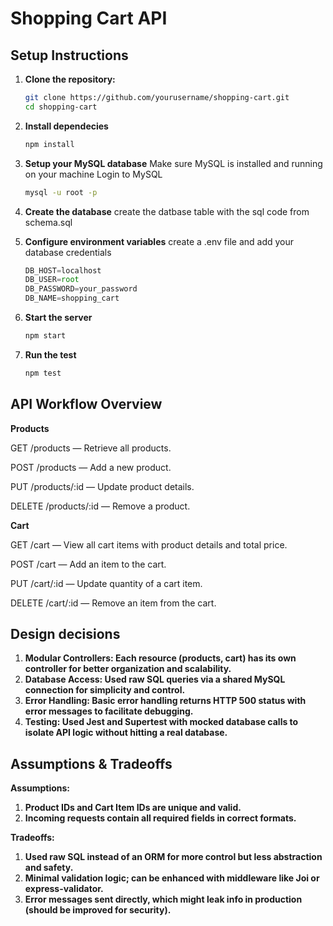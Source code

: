 # Shopping Cart API

## Setup Instructions

1. **Clone the repository:**

   ```bash
   git clone https://github.com/yourusername/shopping-cart.git
   cd shopping-cart
2. **Install dependecies**
   ```bash
   npm install

3. **Setup your MySQL database**
   Make sure MySQL is installed and running on your machine
   Login to MySQL
   ```bash
   mysql -u root -p

4. **Create the database**
   create the datbase table with the sql code from schema.sql
   
5. **Configure environment variables**
   create a .env file and add your database credentials
   ```js
   DB_HOST=localhost
   DB_USER=root
   DB_PASSWORD=your_password
   DB_NAME=shopping_cart
6. **Start the server**
   ```bash
   npm start
7. **Run the test**
   ```bash
   npm test

## API Workflow Overview
**Products**


GET /products — Retrieve all products.

POST /products — Add a new product.

PUT /products/:id — Update product details.

DELETE /products/:id — Remove a product.

**Cart**


GET /cart — View all cart items with product details and total price.

POST /cart — Add an item to the cart.

PUT /cart/:id — Update quantity of a cart item.

DELETE /cart/:id — Remove an item from the cart.

## Design decisions
1. **Modular Controllers: Each resource (products, cart) has its own controller for better organization and scalability.**
2. **Database Access: Used raw SQL queries via a shared MySQL connection for simplicity and control.**
3. **Error Handling: Basic error handling returns HTTP 500 status with error messages to facilitate debugging.**
4. **Testing: Used Jest and Supertest with mocked database calls to isolate API logic without hitting a real database.**

## Assumptions & Tradeoffs
**Assumptions:**
1. **Product IDs and Cart Item IDs are unique and valid.**
2. **Incoming requests contain all required fields in correct formats.**

**Tradeoffs:**
1. **Used raw SQL instead of an ORM for more control but less abstraction and safety.**
2. **Minimal validation logic; can be enhanced with middleware like Joi or express-validator.**
3. **Error messages sent directly, which might leak info in production (should be improved for security).**




   
